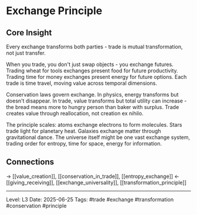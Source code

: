 # Exchange Principle

## Core Insight
Every exchange transforms both parties - trade is mutual transformation, not just transfer.

When you trade, you don't just swap objects - you exchange futures. Trading wheat for tools exchanges present food for future productivity. Trading time for money exchanges present energy for future options. Each trade is time travel, moving value across temporal dimensions.

Conservation laws govern exchange. In physics, energy transforms but doesn't disappear. In trade, value transforms but total utility can increase - the bread means more to hungry person than baker with surplus. Trade creates value through reallocation, not creation ex nihilo.

The principle scales: atoms exchange electrons to form molecules. Stars trade light for planetary heat. Galaxies exchange matter through gravitational dance. The universe itself might be one vast exchange system, trading order for entropy, time for space, energy for information.

## Connections
→ [[value_creation]], [[conservation_in_trade]], [[entropy_exchange]]
← [[giving_receiving]], [[exchange_universality]], [[transformation_principle]]

---
Level: L3
Date: 2025-06-25
Tags: #trade #exchange #transformation #conservation #principle